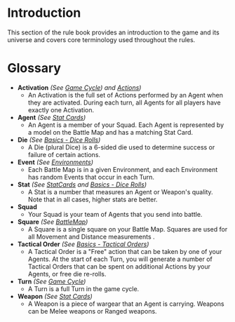 # Introduction

This section of the rule book provides an introduction to the game and its universe and covers core terminology used throughout the rules.

# Glossary

* **Activation** *(See [Game Cycle](../4.GameCycle/1.GameCycle.md)) and [Actions](../3.Actions/1.Actions.md))*
    * An Activation is the full set of Actions performed by an Agent when they are activated. During each turn, all Agents for all players have exactly one Activation.
* **Agent** *(See [Stat Cards](../2.StatCards/1.StatCards.md))*
    * An Agent is a member of your Squad. Each Agent is represented by a model on the Battle Map and has a matching Stat Card.
* **Die** *(See [Basics - Dice Rolls](./2.Basics.md))*
    * A Die (plural Dice) is a 6-sided die used to determine success or failure of certain actions.
* **Event** *(See [Environments](../5.Environments/1.Environments.md))*
    * Each Battle Map is in a given Environment, and each Environment has random Events that occur in each Turn.
* **Stat** *(See [StatCards](../2.StatCards/1.StatCards.md) and [Basics - Dice Rolls](./2.Basics.md))*
    * A Stat is a number that measures an Agent or Weapon's quality. Note that in all cases, higher stats are better.
* **Squad**
    * Your Squad is your team of Agents that you send into battle.
* **Square** *(See [BattleMap](./3.BattleMap.md))*
    * A Square is a single square on your Battle Map. Squares are used for all Movement and Distance measurements .
* **Tactical Order** *(See [Basics - Tactical Orders](./2.Basics.md))*
    * A Tactical Order is a "Free" action that can be taken by one of your Agents. At the start of each Turn, you will generate a number of Tactical Orders that can be spent on additional Actions by your Agents, or free die re-rolls.
* **Turn** *(See [Game Cycle](../4.GameCycle/1.GameCycle.md))*
    * A Turn is a full Turn in the game cycle.
* **Weapon** *(See [Stat Cards](../2.StatCards/1.StatCards.md))*
    * A Weapon is a piece of wargear that an Agent is carrying. Weapons can be Melee weapons or Ranged weapons.
